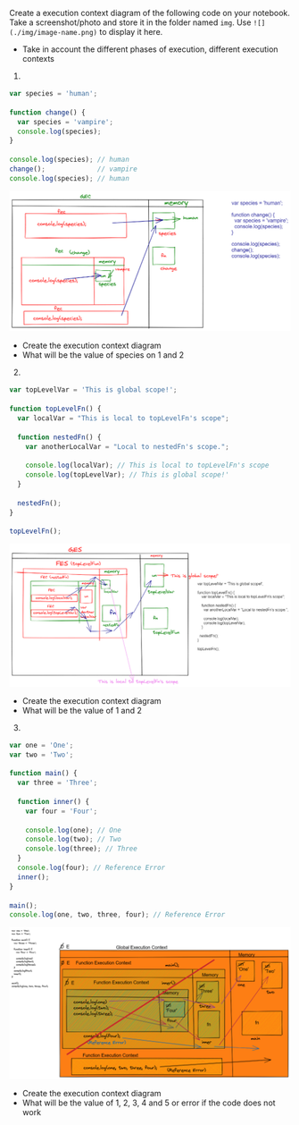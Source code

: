 Create a execution context diagram of the following code on your notebook. Take a screenshot/photo and store it in the folder named `img`. Use `![](./img/image-name.png)` to display it here.

- Take in account the different phases of execution, different execution contexts

1.

```js
var species = 'human';

function change() {
  var species = 'vampire';
  console.log(species);
}

console.log(species); // human
change();             // vampire
console.log(species); // human
```

<!-- Put your image below -->

![](./img/01.png)

- Create the execution context diagram
- What will be the value of species on 1 and 2

2.

```js
var topLevelVar = 'This is global scope!';

function topLevelFn() {
  var localVar = "This is local to topLevelFn's scope";

  function nestedFn() {
    var anotherLocalVar = "Local to nestedFn's scope.";

    console.log(localVar); // This is local to topLevelFn's scope
    console.log(topLevelVar); // This is global scope!'
  }

  nestedFn();
}

topLevelFn();
```

<!-- Put your image below -->

![](./img/02.png)

- Create the execution context diagram
- What will be the value of 1 and 2

3.

```js
var one = 'One';
var two = 'Two';

function main() {
  var three = 'Three';

  function inner() {
    var four = 'Four';

    console.log(one); // One
    console.log(two); // Two
    console.log(three); // Three
  }
  console.log(four); // Reference Error
  inner();
}

main();
console.log(one, two, three, four); // Reference Error
```

<!-- Put your image below -->

![](./img/03.png)

- Create the execution context diagram
- What will be the value of 1, 2, 3, 4 and 5 or error if the code does not work
